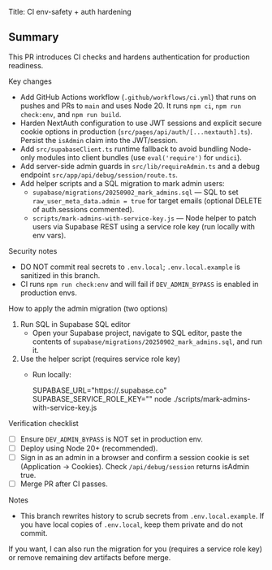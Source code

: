 Title: CI env-safety + auth hardening

Summary
-------
This PR introduces CI checks and hardens authentication for production readiness.

Key changes
- Add GitHub Actions workflow (`.github/workflows/ci.yml`) that runs on pushes and PRs to `main` and uses Node 20. It runs `npm ci`, `npm run check:env`, and `npm run build`.
- Harden NextAuth configuration to use JWT sessions and explicit secure cookie options in production (`src/pages/api/auth/[...nextauth].ts`). Persist the `isAdmin` claim into the JWT/session.
- Add `src/supabaseClient.ts` runtime fallback to avoid bundling Node-only modules into client bundles (use `eval('require')` for `undici`).
- Add server-side admin guards in `src/lib/requireAdmin.ts` and a debug endpoint `src/app/api/debug/session/route.ts`.
- Add helper scripts and a SQL migration to mark admin users:
  - `supabase/migrations/20250902_mark_admins.sql` — SQL to set `raw_user_meta_data.admin = true` for target emails (optional DELETE of auth.sessions commented).
  - `scripts/mark-admins-with-service-key.js` — Node helper to patch users via Supabase REST using a service role key (run locally with env vars).

Security notes
- DO NOT commit real secrets to `.env.local`; `.env.local.example` is sanitized in this branch.
- CI runs `npm run check:env` and will fail if `DEV_ADMIN_BYPASS` is enabled in production envs.

How to apply the admin migration (two options)
1) Run SQL in Supabase SQL editor
   - Open your Supabase project, navigate to SQL editor, paste the contents of `supabase/migrations/20250902_mark_admins.sql`, and run it.
2) Use the helper script (requires service role key)
   - Run locally:

     SUPABASE_URL="https://<project>.supabase.co" SUPABASE_SERVICE_ROLE_KEY="<service-role-key>" node ./scripts/mark-admins-with-service-key.js

Verification checklist
- [ ] Ensure `DEV_ADMIN_BYPASS` is NOT set in production env.
- [ ] Deploy using Node 20+ (recommended).
- [ ] Sign in as an admin in a browser and confirm a session cookie is set (Application → Cookies). Check `/api/debug/session` returns isAdmin true.
- [ ] Merge PR after CI passes.

Notes
- This branch rewrites history to scrub secrets from `.env.local.example`. If you have local copies of `.env.local`, keep them private and do not commit.

If you want, I can also run the migration for you (requires a service role key) or remove remaining dev artifacts before merge.
